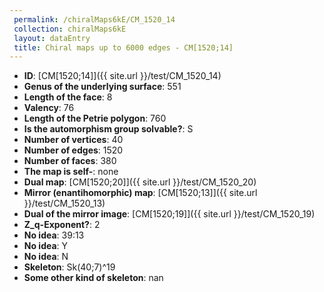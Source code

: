 ```yaml
--- 
 permalink: /chiralMaps6kE/CM_1520_14 
 collection: chiralMaps6kE
 layout: dataEntry
 title: Chiral maps up to 6000 edges - CM[1520;14]
---
```


- **ID**: [CM[1520;14]]({{ site.url }}/test/CM_1520_14)
- **Genus of the underlying surface**: 551
- **Length of the face**: 8
- **Valency**: 76
- **Length of the Petrie polygon**: 760
- **Is the automorphism group solvable?**: S
- **Number of vertices**: 40
- **Number of edges**: 1520
- **Number of faces**: 380
- **The map is self-**: none
- **Dual map**: [CM[1520;20]]({{ site.url }}/test/CM_1520_20)
- **Mirror (enantihomorphic) map**: [CM[1520;13]]({{ site.url }}/test/CM_1520_13)
- **Dual of the mirror image**: [CM[1520;19]]({{ site.url }}/test/CM_1520_19)
- **Z_q-Exponent?**: 2
- **No idea**:  39:13
- **No idea**: Y
- **No idea**: N
- **Skeleton**: Sk(40;7)^19
- **Some other kind of skeleton**: nan
